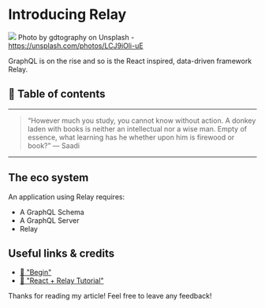 # Introducing Relay
[<img src="https://images.unsplash.com/photo-1500004621732-74cd4ad4d53e?dpr=2&auto=format&fit=crop&w=1080&h=721&q=80&cs=tinysrgb&crop=">](
https://unsplash.com/photos/LCJ9iOli-uE)
Photo by gdtography on Unsplash - https://unsplash.com/photos/LCJ9iOli-uE

GraphQL is on the rise and so is the React inspired, data-driven framework Relay.



## 📄 Table of contents


---
>“However much you study, you cannot know without action. 
A donkey laden with books is neither an intellectual nor a wise man. 
Empty of essence, what learning has he whether upon him is firewood or book?” 
― Saadi
---

## The eco system

An application using Relay requires:
- A GraphQL Schema
- A GraphQL Server
- Relay





## Useful links & credits
- [📄 "Begin"](afgafgadgads)
- [📄 "React + Relay Tutorial"](https://www.howtographql.com/react-relay/0-introduction/)



Thanks for reading my article! Feel free to leave any feedback! 


<!-- Written by Daniel Deutsch (deudan1010@gmail.com) -->
